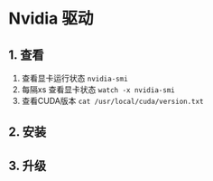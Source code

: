 # Nvidia 驱动

## 1. 查看

1. 查看显卡运行状态 `nvidia-smi`
2. 每隔xs 查看显卡状态 `watch -x nvidia-smi`
3. 查看CUDA版本  `cat /usr/local/cuda/version.txt` 



## 2. 安装



## 3. 升级











